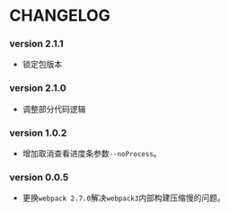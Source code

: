 # CHANGELOG

### version 2.1.1

- 锁定包版本

### version 2.1.0

- 调整部分代码逻辑

### version 1.0.2

- 增加取消查看进度条参数`--noProcess`。

### version 0.0.5

- 更换`webpack 2.7.0`解决`webpack3`内部构建压缩慢的问题。
